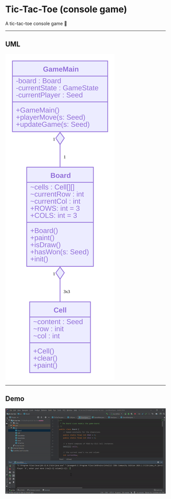 # Tic-Tac-Toe (console game)
A tic-tac-toe console game :game_die:




---

## UML

![uml](tic-tac-toe-uml-(mermaid).svg)


---

## Demo

![demo](demo_tic-tac-toe.gif)
